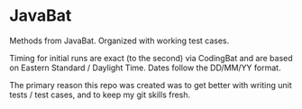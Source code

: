 JavaBat
=======

Methods from JavaBat. Organized with working test cases.

Timing for initial runs are exact (to the second) via CodingBat and are based on Eastern Standard / Daylight Time.
Dates follow the DD/MM/YY format.

The primary reason this repo was created was to get better with writing unit tests / test cases, and to keep my git skills fresh.